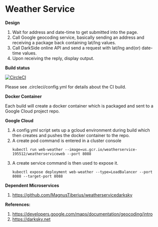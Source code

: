 # Weather Service

**Design**

1. Wait for address and date-time to get submitted into the page.
2. Call Google geocoding service, basically sending an address and receiving a package back containing lat/lng values.
3. Call DarkSide online API and send a request with lat/lng and(or) date-time values.
4. Upon receiving the reply, display output.

**Build status**

[![CircleCI](https://circleci.com/gh/MagnusTiberius/weatherservice.svg?style=svg)](https://circleci.com/gh/MagnusTiberius/weatherservice)

Please see .circleci/config.yml for details about the CI build.

**Docker Container**

Each build will create a docker container which is packaged and sent to a Google Cloud project repo.


**Google Cloud**
1. A config.yml script sets up a gcloud environment during build which then creates and pushes the docker container to the repo.
2. A create pod command is entered in a cluster console
   ```
   kubectl run web-weather --image=us.gcr.io/weatherservice-195512/weatherserviceweb --port 8088
   ```
3. A create service command is then used to expose it.
   ```
   kubectl expose deployment web-weather --type=LoadBalancer --port 8088 --target-port 8088
   ```

**Dependent Microservices**

1. https://github.com/MagnusTiberius/weatherservicedarksky

**References:**
1. https://developers.google.com/maps/documentation/geocoding/intro
2. https://darksky.net
